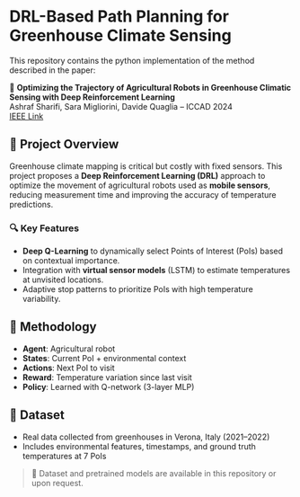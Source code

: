# DRL-Based Path Planning for Greenhouse Climate Sensing

This repository contains the python implementation of the method described in the paper:

📄 **Optimizing the Trajectory of Agricultural Robots in Greenhouse Climatic Sensing with Deep Reinforcement Learning**  
Ashraf Sharifi, Sara Migliorini, Davide Quaglia – ICCAD 2024  
[IEEE Link](https://ieeexplore.ieee.org/document/10553772)

## 🌱 Project Overview

Greenhouse climate mapping is critical but costly with fixed sensors. This project proposes a **Deep Reinforcement Learning (DRL)** approach to optimize the movement of agricultural robots used as **mobile sensors**, reducing measurement time and improving the accuracy of temperature predictions.

### 🔍 Key Features

- **Deep Q-Learning** to dynamically select Points of Interest (PoIs) based on contextual importance.
- Integration with **virtual sensor models** (LSTM) to estimate temperatures at unvisited locations.
- Adaptive stop patterns to prioritize PoIs with high temperature variability.

## 🧠 Methodology

- **Agent**: Agricultural robot
- **States**: Current PoI + environmental context
- **Actions**: Next PoI to visit
- **Reward**: Temperature variation since last visit
- **Policy**: Learned with Q-network (3-layer MLP)

## 🧪 Dataset

- Real data collected from greenhouses in Verona, Italy (2021–2022)
- Includes environmental features, timestamps, and ground truth temperatures at 7 PoIs

> 📂 Dataset and pretrained models are available in this repository or upon request.




